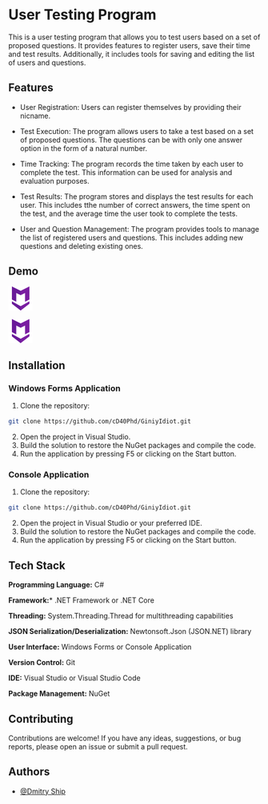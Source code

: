# User Testing Program

This is a user testing program that allows you to test users based on a set of proposed questions. It provides features to register users, save their time and test results. Additionally, it includes tools for saving and editing the list of users and questions.
## Features

- User Registration: Users can register themselves by providing their nicname.

- Test Execution: The program allows users to take a test based on a set of proposed questions. The questions can be with only one answer option in the form of a natural number.

- Time Tracking: The program records the time taken by each user to complete the test. This information can be used for analysis and evaluation purposes.

- Test Results: The program stores and displays the test results for each user. This includes tthe number of correct answers, the time spent on the test, and the average time the user took to complete the tests.

- User and Question Management: The program provides tools to manage the list of registered users and questions. This includes adding new questions and deleting existing ones.
## Demo

![alt-текст](https://github.com/adam-p/markdown-here/raw/master/src/common/images/icon48.png "Текст заголовка логотипа 1")

![alt-текст](https://github.com/adam-p/markdown-here/raw/master/src/common/images/icon48.png "Текст заголовка логотипа 1")


## Installation
### Windows Forms Application

1. Clone the repository:
  ```bash
  git clone https://github.com/cD40Phd/GiniyIdiot.git
  ```
2. Open the project in Visual Studio.
3. Build the solution to restore the NuGet packages and compile the code.
4. Run the application by pressing F5 or clicking on the Start button.
### Console Application

  1. Clone the repository:
  ```bash
  git clone https://github.com/cD40Phd/GiniyIdiot.git
  ```
  2. Open the project in Visual Studio or your preferred IDE.
  3. Build the solution to restore the NuGet packages and compile the code.
  4. Run the application by pressing F5 or clicking on the Start button.    
## Tech Stack

**Programming Language:** C#

**Framework:*** .NET Framework or .NET Core

**Threading:** System.Threading.Thread for multithreading capabilities

**JSON Serialization/Deserialization:** Newtonsoft.Json (JSON.NET) library

**User Interface:** Windows Forms or Console Application

**Version Control:** Git

**IDE:** Visual Studio or Visual Studio Code

**Package Management:** NuGet


## Contributing

Contributions are welcome! If you have any ideas, suggestions, or bug reports, please open an issue or submit a pull request.


## Authors

- [@Dmitry Ship](https://github.com/cD40Phd)
